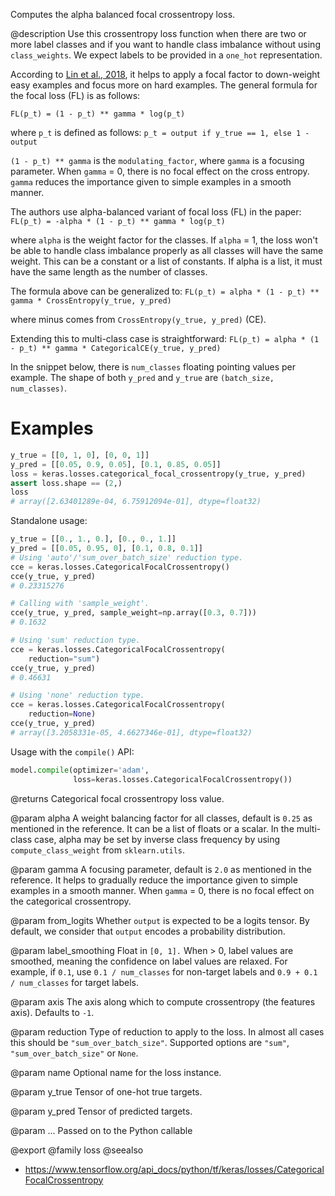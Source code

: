 Computes the alpha balanced focal crossentropy loss.

@description
Use this crossentropy loss function when there are two or more label
classes and if you want to handle class imbalance without using
`class_weights`. We expect labels to be provided in a `one_hot`
representation.

According to [Lin et al., 2018](https://arxiv.org/pdf/1708.02002.pdf), it
helps to apply a focal factor to down-weight easy examples and focus more on
hard examples. The general formula for the focal loss (FL)
is as follows:

`FL(p_t) = (1 - p_t) ** gamma * log(p_t)`

where `p_t` is defined as follows:
`p_t = output if y_true == 1, else 1 - output`

`(1 - p_t) ** gamma` is the `modulating_factor`, where `gamma` is a focusing
parameter. When `gamma` = 0, there is no focal effect on the cross entropy.
`gamma` reduces the importance given to simple examples in a smooth manner.

The authors use alpha-balanced variant of focal loss (FL) in the paper:
`FL(p_t) = -alpha * (1 - p_t) ** gamma * log(p_t)`

where `alpha` is the weight factor for the classes. If `alpha` = 1, the
loss won't be able to handle class imbalance properly as all
classes will have the same weight. This can be a constant or a list of
constants. If alpha is a list, it must have the same length as the number
of classes.

The formula above can be generalized to:
`FL(p_t) = alpha * (1 - p_t) ** gamma * CrossEntropy(y_true, y_pred)`

where minus comes from `CrossEntropy(y_true, y_pred)` (CE).

Extending this to multi-class case is straightforward:
`FL(p_t) = alpha * (1 - p_t) ** gamma * CategoricalCE(y_true, y_pred)`

In the snippet below, there is `num_classes` floating pointing values per
example. The shape of both `y_pred` and `y_true` are
`(batch_size, num_classes)`.

# Examples
```python
y_true = [[0, 1, 0], [0, 0, 1]]
y_pred = [[0.05, 0.9, 0.05], [0.1, 0.85, 0.05]]
loss = keras.losses.categorical_focal_crossentropy(y_true, y_pred)
assert loss.shape == (2,)
loss
# array([2.63401289e-04, 6.75912094e-01], dtype=float32)
```
Standalone usage:

```python
y_true = [[0., 1., 0.], [0., 0., 1.]]
y_pred = [[0.05, 0.95, 0], [0.1, 0.8, 0.1]]
# Using 'auto'/'sum_over_batch_size' reduction type.
cce = keras.losses.CategoricalFocalCrossentropy()
cce(y_true, y_pred)
# 0.23315276
```

```python
# Calling with 'sample_weight'.
cce(y_true, y_pred, sample_weight=np.array([0.3, 0.7]))
# 0.1632
```

```python
# Using 'sum' reduction type.
cce = keras.losses.CategoricalFocalCrossentropy(
    reduction="sum")
cce(y_true, y_pred)
# 0.46631
```

```python
# Using 'none' reduction type.
cce = keras.losses.CategoricalFocalCrossentropy(
    reduction=None)
cce(y_true, y_pred)
# array([3.2058331e-05, 4.6627346e-01], dtype=float32)
```

Usage with the `compile()` API:

```python
model.compile(optimizer='adam',
              loss=keras.losses.CategoricalFocalCrossentropy())
```

@returns
Categorical focal crossentropy loss value.

@param alpha
A weight balancing factor for all classes, default is `0.25` as
mentioned in the reference. It can be a list of floats or a scalar.
In the multi-class case, alpha may be set by inverse class
frequency by using `compute_class_weight` from `sklearn.utils`.

@param gamma
A focusing parameter, default is `2.0` as mentioned in the
reference. It helps to gradually reduce the importance given to
simple examples in a smooth manner. When `gamma` = 0, there is
no focal effect on the categorical crossentropy.

@param from_logits
Whether `output` is expected to be a logits tensor. By
default, we consider that `output` encodes a probability
distribution.

@param label_smoothing
Float in `[0, 1].` When > 0, label values are smoothed,
meaning the confidence on label values are relaxed. For example, if
`0.1`, use `0.1 / num_classes` for non-target labels and
`0.9 + 0.1 / num_classes` for target labels.

@param axis
The axis along which to compute crossentropy (the features
axis). Defaults to `-1`.

@param reduction
Type of reduction to apply to the loss. In almost all cases
this should be `"sum_over_batch_size"`.
Supported options are `"sum"`, `"sum_over_batch_size"` or `None`.

@param name
Optional name for the loss instance.

@param y_true
Tensor of one-hot true targets.

@param y_pred
Tensor of predicted targets.

@param ...
Passed on to the Python callable

@export
@family loss
@seealso
+ <https://www.tensorflow.org/api_docs/python/tf/keras/losses/CategoricalFocalCrossentropy>

